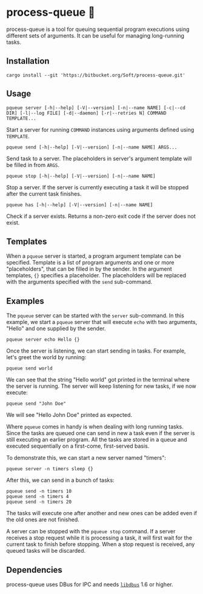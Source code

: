 # process-queue :train:

process-queue is a tool for queuing sequential program executions using
different sets of arguments. It can be useful for managing long-running tasks.

## Installation

    cargo install --git 'https://bitbucket.org/Soft/process-queue.git'

## Usage

    pqueue server [-h|--help] [-V|--version] [-n|--name NAME] [-c|--cd DIR] [-l|--log FILE] [-d|--daemon] [-r|--retries N] COMMAND TEMPLATE...

Start a server for running `COMMAND` instances using arguments defined using `TEMPLATE`.

    pqueue send [-h|--help] [-V|--version] [-n|--name NAME] ARGS...

Send task to a server. The placeholders in server's argument template will be
filled in from `ARGS`.

    pqueue stop [-h|--help] [-V|--version] [-n|--name NAME]

Stop a server. If the server is currently executing a task it will be stopped
after the current task finishes.

    pqueue has [-h|--help] [-V|--version] [-n|--name NAME]

Check if a server exists. Returns a non-zero exit code if the server does not
exist.

## Templates

When a `pqueue` server is started, a program argument template can be specified.
Template is a list of program arguments and one or more "placeholders", that can
be filled in by the sender. In the argument templates, `{}` specifies a
placeholder. The placeholders will be replaced with the arguments specified with
the `send` sub-command.

## Examples

The `pqueue` server can be started with the `server` sub-command. In this
example, we start a `pqueue` server that will execute `echo` with two arguments,
"Hello" and one supplied by the sender.

    pqueue server echo Hello {}

Once the server is listening, we can start sending in tasks. For example, let's
greet the world by running:

    pqueue send world

We can see that the string "Hello world" got printed in the terminal where the
server is running. The server will keep listening for new tasks, if we now
execute:

    pqueue send "John Doe"

We will see "Hello John Doe" printed as expected.

Where `pqueue` comes in handy is when dealing with long running tasks. Since the
tasks are queued one can send in new a task even if the server is still
executing an earlier program. All the tasks are stored in a queue and executed
sequentially on a first-come, first-served basis.

To demonstrate this, we can start a new server named "timers":

    pqueue server -n timers sleep {}

After this, we can send in a bunch of tasks:

    pqueue send -n timers 10
    pqueue send -n timers 4
    pqueue send -n timers 20

The tasks will execute one after another and new ones can be added even if the
old ones are not finished.

A server can be stopped with the `pqueue stop` command. If a server receives a
stop request while it is processing a task, it will first wait for the current
task to finish before stopping. When a stop request is received, any queued
tasks will be discarded.

## Dependencies

process-queue uses DBus for IPC and
needs [`libdbus`](https://dbus.freedesktop.org/releases/dbus/) 1.6 or higher.
